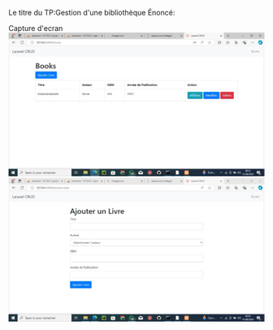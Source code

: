 
Le titre du TP:Gestion d'une bibliothèque Énoncé:


Capture d'ecran 
![BOOKS](public/img1.jpeg)
![Auteurs](public/img2.jpeg)